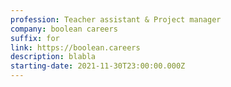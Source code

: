 ```yaml
---
profession: Teacher assistant & Project manager
company: boolean careers
suffix: for
link: https://boolean.careers
description: blabla
starting-date: 2021-11-30T23:00:00.000Z
---
```

